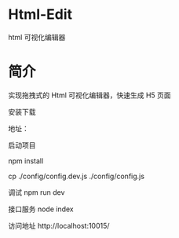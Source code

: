 # Html-Edit
html 可视化编辑器


# 简介

实现拖拽式的 Html 可视化编辑器，快速生成 H5 页面


安装下载

地址：


启动项目

npm install

cp ./config/config.dev.js ./config/config.js

调试
npm run dev

接口服务
node index

访问地址
http://localhost:10015/